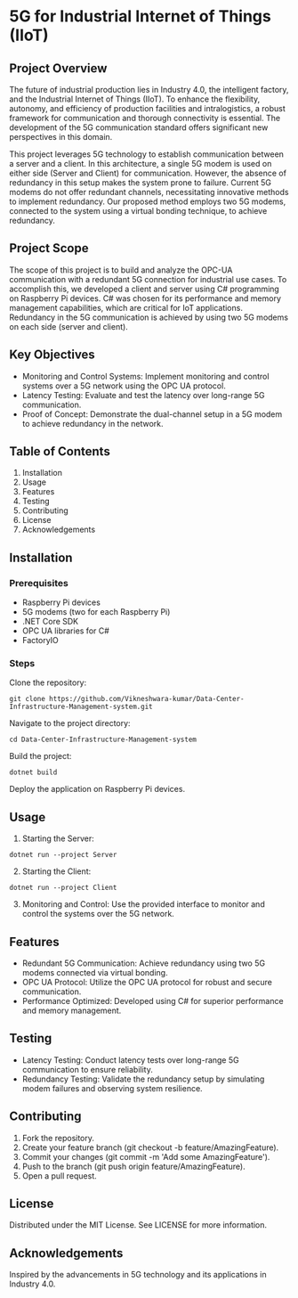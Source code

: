 # **5G for Industrial Internet of Things (IIoT)**
## Project Overview
The future of industrial production lies in Industry 4.0, the intelligent factory, and the Industrial Internet of Things (IIoT). To enhance the flexibility, autonomy, and efficiency of production facilities and intralogistics, a robust framework for communication and thorough connectivity is essential. The development of the 5G communication standard offers significant new perspectives in this domain.

This project leverages 5G technology to establish communication between a server and a client. In this architecture, a single 5G modem is used on either side (Server and Client) for communication. However, the absence of redundancy in this setup makes the system prone to failure. Current 5G modems do not offer redundant channels, necessitating innovative methods to implement redundancy. Our proposed method employs two 5G modems, connected to the system using a virtual bonding technique, to achieve redundancy.

## Project Scope
The scope of this project is to build and analyze the OPC-UA communication with a redundant 5G connection for industrial use cases. To accomplish this, we developed a client and server using C# programming on Raspberry Pi devices. C# was chosen for its performance and memory management capabilities, which are critical for IoT applications. Redundancy in the 5G communication is achieved by using two 5G modems on each side (server and client).

## Key Objectives
* Monitoring and Control Systems: Implement monitoring and control systems over a 5G network using the OPC UA protocol.
* Latency Testing: Evaluate and test the latency over long-range 5G communication.
* Proof of Concept: Demonstrate the dual-channel setup in a 5G modem to achieve redundancy in the network.

## Table of Contents
1.  Installation
2.  Usage
3.  Features
4.  Testing
5.  Contributing
6.  License
7.  Acknowledgements

## Installation
### Prerequisites
*   Raspberry Pi devices
*   5G modems (two for each Raspberry Pi)
*   .NET Core SDK
*   OPC UA libraries for C#
*   FactoryIO

### Steps
Clone the repository: 
```
git clone https://github.com/Vikneshwara-kumar/Data-Center-Infrastructure-Management-system.git
```

Navigate to the project directory: 
```
cd Data-Center-Infrastructure-Management-system
```

Build the project:  
```
dotnet build
```

Deploy the application on Raspberry Pi devices.


## Usage
1.   Starting the Server:
```
dotnet run --project Server
```

2.   Starting the Client:
```
dotnet run --project Client
```

3.   Monitoring and Control:
    Use the provided interface to monitor and control the systems over the 5G network.

## Features
*   Redundant 5G Communication: Achieve redundancy using two 5G modems connected via virtual bonding.
*   OPC UA Protocol: Utilize the OPC UA protocol for robust and secure communication.
*   Performance Optimized: Developed using C# for superior performance and memory management.

## Testing
*   Latency Testing: Conduct latency tests over long-range 5G communication to ensure reliability.
*   Redundancy Testing: Validate the redundancy setup by simulating modem failures and observing system resilience.

## Contributing
1.  Fork the repository.
2.  Create your feature branch (git checkout -b feature/AmazingFeature).
3.  Commit your changes (git commit -m 'Add some AmazingFeature').
4.  Push to the branch (git push origin feature/AmazingFeature).
5.  Open a pull request.

##  License
Distributed under the MIT License. See LICENSE for more information.

## Acknowledgements
Inspired by the advancements in 5G technology and its applications in Industry 4.0.